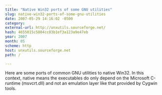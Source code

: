 ```yaml
---
title: "Native Win32 ports of some GNU utilities"
slug: native-win32-ports-of-some-gnu-utilities
date: 2007-05-29 14:16:02 -0500
category: 
external-url: http://unxutils.sourceforge.net/
hash: 4655815c5804cc83b1ef3a123a9e47eb
year: 2007
month: 05
scheme: http
host: unxutils.sourceforge.net
path: /

---
```


Here are some ports of common GNU utilities to native Win32. In this context, native means the executables do only depend on the Microsoft C-runtime (msvcrt.dll) and not an emulation layer like that provided by Cygwin tools.
